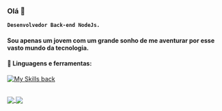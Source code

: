 ### Olá 👋

**`Desenvolvedor Back-end NodeJs.`**

#### Sou apenas um jovem com um grande sonho de me aventurar por esse vasto mundo da tecnologia.

#### 🧰 Linguagens e ferramentas:
[![My Skills back](https://skillicons.dev/icons?i=nodejs,express,nest,jest,postgres,sqlite,mongodb,vscode,git,github,gitlab,docker)](https://skillicons.dev)

<br />
<a href="https://github.com/Aguiiiar">
  <img align="center" src="https://github-readme-stats.vercel.app/api?username=Aguiiiar&show_icons=true&theme=tokyonight&include_all_commits=true&count_private=true" />
</a>
<a href="https://github.com/Aguiiiar">
  <img align="center" src="https://github-readme-stats.vercel.app/api/top-langs/?username=Aguiiiar&layout=compact&langs_count=7&theme=tokyonight" />
</a>

<!-- ![Top Langs](https://github-readme-stats.vercel.app/api/top-langs/?username=aguiiiar&hide=javascript,css,scss,html&theme=tokyonight) -->
